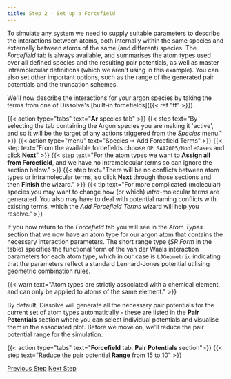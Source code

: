 ```yaml
---
title: Step 2 - Set up a Forcefield
---
```


To simulate any system we need to supply suitable parameters to describe the interactions between atoms, both internally within the same species and externally between atoms of the same (and different) species. The _Forcefield_ tab is always available, and summarises the atom types used over all defined species and the resulting pair potentials, as well as master intramolecular definitions (which we aren't using in this example). You can also set other important options, such as the range of the generated pair potentials and the truncation schemes.

We'll now describe the interactions for your argon species by taking the terms from one of Dissolve's [built-in forcefields]({{< ref "ff" >}}).

{{< action type="tabs" text="**Ar** species tab" >}}
{{< step text="By selecting the tab containing the Argon species you are making it 'active', and so it will be the target of any actions triggered from the _Species_ menu." >}}
{{< action type="menu" text="Species &#8680; Add Forcefield Terms" >}}
{{< step text="From the available forcefields choose `OPLSAA2005/NobleGases` and click **Next**" >}}
{{< step text="For the atom types we want to **Assign all from Forcefield**, and we have no intramolecular terms so can ignore the section below." >}}
{{< step text="There will be no conflicts between atom types or intramolecular terms, so click **Next** through those sections and then **Finish** the wizard." >}}
{{< tip text="For more complicated (molecular) species you may want to change how (or which) _intra_-molecular terms are generated. You also may have to deal with potential naming conflicts with existing terms, which the _Add Forcefield Terms_ wizard will help you resolve." >}}

If you now return to the _Forcefield_ tab you will see in the _Atom Types_ section that we now have an atom type for our argon atom that contains the necessary interaction parameters. The short range type (_SR Form_ in the table) specifies the functional form of the van der Waals interaction parameters for each atom type, which in our case is `LJGeometric` indicating that the parameters reflect a standard Lennard-Jones potential utilising geometric combination rules.

{{< warn text="Atom types are strictly associated with a chemical element, and can only be applied to atoms of the same element." >}}

By default, Dissolve will generate all the necessary pair potentials for the current set of atom types automatically - these are listed in the **Pair Potentials** section where you can select individual potentials and visualise them in the associated plot. Before we move on, we'll reduce the pair potential range for the simulation.

{{< action type="tabs" text="**Forcefield** tab, **Pair Potentials** section">}}
{{< step text="Reduce the pair potential **Range** from 15 to 10" >}}

<a class="btn left" href="../step1/">Previous Step</a>
<a class="btn right" href="../step3/">Next Step</a>
